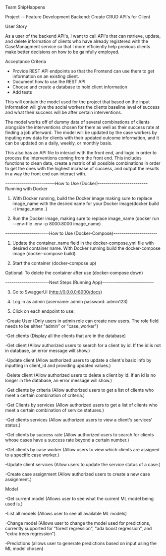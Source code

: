 Team ShipHappens

Project -- Feature Development Backend: Create CRUD API's for Client

User Story

As a user of the backend API's, I want to call API's that can retrieve, update, and delete information of clients who have already registered with the CaseManagment service so that I more efficiently help previous clients make better decisions on how to be gainfully employed.

Acceptance Criteria
- Provide REST API endpoints so that the Frontend can use them to get information on an existing client.
- Document how to use the REST API
- Choose and create a database to hold client information
- Add tests


This will contain the model used for the project that based on the input information will give the social workers the clients baseline level of success and what their success will be after certain interventions.

The model works off of dummy data of several combinations of clients alongside the interventions chosen for them as well as their success rate at finding a job afterward. The model will be updated by the case workers by inputing new data for clients with their updated outcome information, and it can be updated on a daily, weekly, or monthly basis.

This also has an API file to interact with the front end, and logic in order to process the interventions coming from the front end. This includes functions to clean data, create a matrix of all possible combinations in order to get the ones with the highest increase of success, and output the results in a way the front end can interact with.

-------------------------How to Use (Docker)-------------------------
Running with Docker

1. With Docker running, build the Docker image making sure to replace image_name with the desired name for your Docker image(docker build -t image_name .)

2. Run the Docker image, making sure to replace image_name (docker run --env-file .env -p 8000:8000 image_name)

----------------------How to Use (Docker-Compose)----------------------

1. Update the container_name field in the docker-compose.yml file with desired container name. With Docker running build the docker-compose image (docker-compose build)

2. Start the container (docker-compose up)

Optional: To delete the container after use (docker-compose down)

----------------------Next Steps (Running App)--------------------------

3. Go to SwaggerUI (http://0.0.0.0:8000/docs)

4. Log in as admin (username: admin password: admin123)

5. Click on each endpoint to use:

-Create User (Only users in admin role can create new users. The role field needs to be either "admin" or "case_worker")

-Get clients (Display all the clients that are in the database)

-Get client (Allow authorized users to search for a client by id. If the id is not in database, an error message will show.)

-Update client (Allow authorized users to update a client's basic info by inputting in client_id and providing updated values.)

-Delete client (Allow authorized users to delete a client by id. If an id is no longer in the database, an error message will show.)

-Get clients by criteria (Allow authorized users to get a list of clients who meet a certain combination of criteria.)

-Get Clients by services (Allow authorized users to get a list of clients who meet a certain combination of service statuses.)

-Get clients services (Allow authorized users to view a client's services' status.)

-Get clients by success rate (Allow authorized users to search for clients whose cases have a success rate beyond a certain number.)

-Get clients by case worker (Allow users to view which clients are assigned to a specific case worker.)

-Update client services (Allow users to update the service status of a case.)

-Create case assignment (Allow authorized users to create a new case assignment.)

Model

-Get current model (Allows user to see what the current ML model being used is.)

-List all models (Allows user to see all available ML models)

-Change model (Allows user to change the model used for predictions, currently supported for "forest regression", "ada boost regression", and "extra trees regression")

-Predictions (allows user to generate predictions based on input using the ML model chosen)
